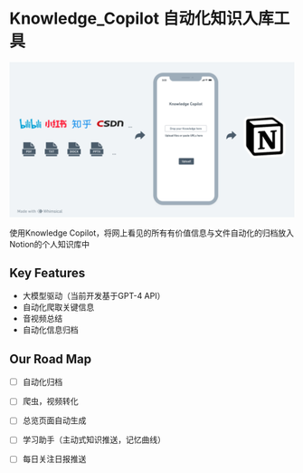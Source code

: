 # Knowledge_Copilot 自动化知识入库工具

![输入图片描述](README_md_files/ce3dba20-9cf0-11ee-b897-b1b0d28ae4a8.jpeg?v=1&type=image)

使用Knowledge Copilot，将网上看见的所有有价值信息与文件自动化的归档放入Notion的个人知识库中

## Key Features
- 大模型驱动（当前开发基于GPT-4 API）
-   自动化爬取关键信息
-   音视频总结
-   自动化信息归档

## Our Road Map

 - [ ] 自动化归档
 - [ ] 爬虫，视频转化
 - [ ] 总览页面自动生成
 - [ ] 学习助手（主动式知识推送，记忆曲线）
 - [ ] 每日关注日报推送

